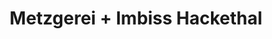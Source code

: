 ---
title: "Metzgerei + Imbiss Hackethal"
url: /menden/metzgerei-imbiss-hackethal/
shop: Metzgerei
---